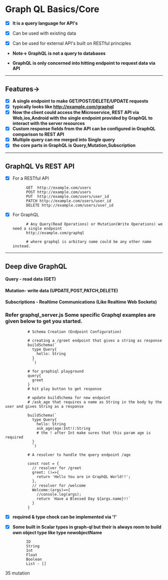 # Graph QL Basics/Core

- [x] ****It is a query language for API's****
- [x] Can be used with existing data
- [x] Can be used for external API's built on RESTful principles


- ****Note-> GraphQL is not a query to databases****

- ****GraphQL is only concerned into hitting endpoint to request data via API****

------------

## Features->

- [x] ****A single endpoint to make GET/POST/DELETE/UPDATE requests****
- [x] ****typically looks like http://example.com/graphql****
- [x] ****Now the client could access the Microservice, REST API via Web,ios,Android with the single endpoint provided by GraphQL to interact with the server resources****
- [x] ****Custom response fields from the API can be configured in GraphQL comparison to REST API****
- [x] ****Multiple query can me merged into Single query****
- [x] ****the core parts in GraphQL is Query,Mutation,Subscription****

-------------

## GraphQL Vs REST API

- [x] For a RESTful API

            GET  http://example.com/users
            POST http://example.com/users
            PUT  http://example.com/users/user_id
            PATCH http://example.com/users/user_id
            DELETE http://example.com/users/user_id

- [x] For GraphQL

            # Any Query(Read Operations) or Mutation(Write Operations) we need a single endpoint
            http://example.com/graphql

            # where graphql is arbitary name could be any other name instead.
----------

## Deep dive GraphQL

#### Query - read data (GET)
#### Mutation- write data (UPDATE,POST,PATCH,DELETE)
#### Subscriptions - Realtime Communications (Like Realtime Web Sockets)

### Refer graphql_server.js Some specific Graphql examples are given below to get you started.


              # Schema Creation (Endpoint Configuration)

              # creating a /greet endpoint that gives a string as response
              buildSchema(`
                type Query{
                  hello: String
                }
                `)

              # for graphiql playground
              query{
                greet
              }
              # hit play button to get response

              # update buildSchema for new endpoint
              # /ask_age that requires a name as String in the body by the user and gives String as a response

              buildSchema(`
                type Query{
                  hello: String
                  ask_age(age:Int!):String
                  # the ! after Int make sures that this param age is required
                }
                `)

              # A resolver to handle the query endpoint /age

              const root = {
                // resolver for /greet
                greet: ()=>{
                  return 'Hello You are in GraphQL World!!';
                },
                // resolver for /welcome
                Welcome:(args)=>{
                  //console.log(args);
                  return `Have a Blessed Day ${args.name}!!`
                }
              }
- [x] ****required & type check can be implemented via '!'****

- [x] ****Some built in Scalar types in graph-ql but their is always room to build own object type like type newobjectName****

            ID
            String
            Int
            Float
            Boolean
            List - []

35 mutation
